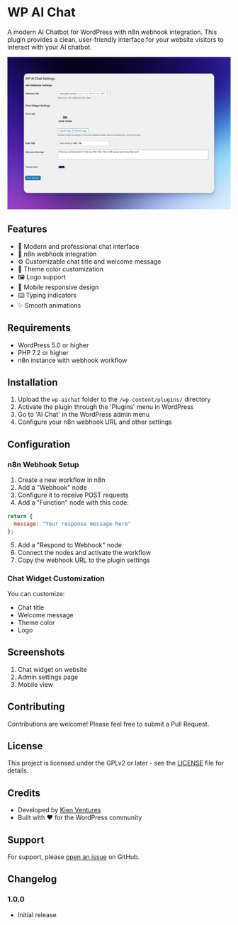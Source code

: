 # WP AI Chat

A modern AI Chatbot for WordPress with n8n webhook integration. This plugin provides a clean, user-friendly interface for your website visitors to interact with your AI chatbot.

![WP AI Chat](screenshot-1.png)

## Features

- 🎨 Modern and professional chat interface
- 🔌 n8n webhook integration
- ⚙️ Customizable chat title and welcome message
- 🎯 Theme color customization
- 🖼️ Logo support
- 📱 Mobile responsive design
- ⌨️ Typing indicators
- ✨ Smooth animations

## Requirements

- WordPress 5.0 or higher
- PHP 7.2 or higher
- n8n instance with webhook workflow

## Installation

1. Upload the `wp-aichat` folder to the `/wp-content/plugins/` directory
2. Activate the plugin through the 'Plugins' menu in WordPress
3. Go to 'AI Chat' in the WordPress admin menu
4. Configure your n8n webhook URL and other settings

## Configuration

### n8n Webhook Setup

1. Create a new workflow in n8n
2. Add a "Webhook" node
3. Configure it to receive POST requests
4. Add a "Function" node with this code:
```javascript
return {
  message: "Your response message here"
};
```
5. Add a "Respond to Webhook" node
6. Connect the nodes and activate the workflow
7. Copy the webhook URL to the plugin settings

### Chat Widget Customization

You can customize:
- Chat title
- Welcome message
- Theme color
- Logo

## Screenshots

1. Chat widget on website
2. Admin settings page
3. Mobile view

## Contributing

Contributions are welcome! Please feel free to submit a Pull Request.

## License

This project is licensed under the GPLv2 or later - see the [LICENSE](LICENSE) file for details.

## Credits

- Developed by [Kien Ventures](https://www.kien.vc)
- Built with ❤️ for the WordPress community

## Support

For support, please [open an issue](https://github.com/yourusername/wp-aichat/issues) on GitHub.

## Changelog

### 1.0.0
- Initial release 